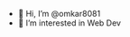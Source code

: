 - 👋 Hi, I’m @omkar8081
- 👀 I’m interested in Web Dev
<!--- 🌱 I’m currently learning Web Dev
- 💞️ I’m looking to collaborate on ...
- 📫 How to reach me ...
--->
<!---
omkar8081/omkar8081 is a ✨ special ✨ repository because its `README.md` (this file) appears on your GitHub profile.
You can click the Preview link to take a look at your changes.
--->
